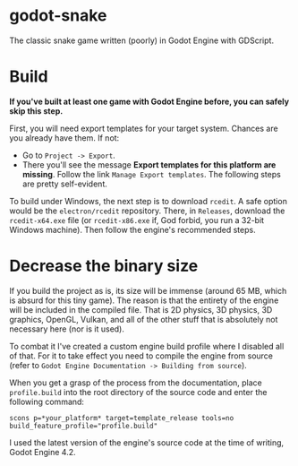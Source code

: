 # godot-snake
The classic snake game written (poorly) in Godot Engine with GDScript.

# Build

__If you've built at least one game with Godot Engine before, you can safely skip this step.__

First, you will need export templates for your target system.
Chances are you already have them. If not:
* Go to `Project -> Export`.
* There you'll see the message __Export templates for this platform are missing__. Follow the link `Manage Export templates`.
The following steps are pretty self-evident.

To build under Windows, the next step is to download `rcedit`. A safe option would be the `electron/rcedit`
repository. There, in `Releases`, download the `rcedit-x64.exe` file (or `rcedit-x86.exe` if, God forbid, you run a 32-bit Windows machine).
Then follow the engine's recommended steps.

# Decrease the binary size

If you build the project as is, its size will be immense (around 65 MB, which is absurd for this tiny game). The reason is that the
entirety of the engine will be included in the compiled file. That is 2D physics, 3D physics, 3D graphics, OpenGL,
Vulkan, and all of the other stuff that is absolutely not necessary here (nor is it used).

To combat it I've created a custom engine build profile where I disabled all of that. For it to take effect you need to compile the engine
from source (refer to `Godot Engine Documentation -> Building from source`).

When you get a grasp of the process from the documentation, place `profile.build` into the root directory of the source code and enter the following command:

`scons p=*your_platform* target=template_release tools=no build_feature_profile="profile.build"`

I used the latest version of the engine's source code at the time of writing, Godot Engine 4.2.
